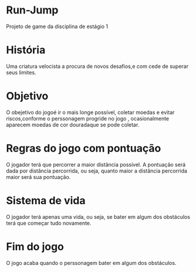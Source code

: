 # Run-Jump
Projeto de game da disciplina de estágio 1
# História
Uma criatura velocista a procura de novos desafios,e com cede de superar seus limites.
# Objetivo
O obejetivo do jogoé ir o mais longe possível, coletar moedas e evitar riscos,conforme o perssonagem progride no jogo , ocasionalmente aparecem moedas de cor douradaque se pode coletar.
# Regras do jogo com pontuação
O jogador terá que percorrer a maior distância possível. A pontuação será dada por distância percorrida, ou seja, quanto maior a distância percorrida maior será sua pontuação.
# Sistema de vida
O jogador terá apenas uma vida, ou seja, se bater em algum dos obstáculos terá que começar tudo novamente.
# Fim do jogo
O jogo acaba quando o perssonagem bater em algum dos obstáculos.
